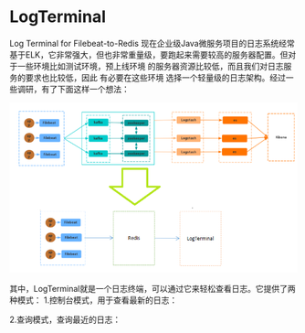 # LogTerminal
Log Terminal for Filebeat-to-Redis
现在企业级Java微服务项目的日志系统经常基于ELK，它非常强大，但也非常重量级，要跑起来需要较高的服务器配置。但对于一些环境比如测试环境，预上线环境 的服务器资源比较低，而且我们对日志服务的要求也比较低，因此 有必要在这些环境 选择一个轻量级的日志架构。经过一些调研，有了下面这样一个想法：

![image](https://github.com/jefferyzhang/LogTerminal/blob/master/flow.png)

其中，LogTerminal就是一个日志终端，可以通过它来轻松查看日志。它提供了两种模式：
1.控制台模式，用于查看最新的日志：


2.查询模式，查询最近的日志：
